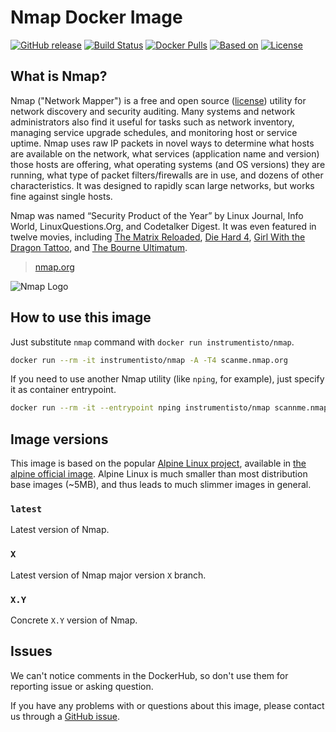 Nmap Docker Image
=================

[![GitHub release](https://img.shields.io/github/release/instrumentisto/nmap-docker-image.svg)](https://hub.docker.com/r/instrumentisto/nmap/tags)
[![Build Status](https://travis-ci.org/instrumentisto/nmap-docker-image.svg?branch=master)](https://travis-ci.org/instrumentisto/nmap-docker-image)
[![Docker Pulls](https://img.shields.io/docker/pulls/instrumentisto/nmap.svg)](https://hub.docker.com/r/instrumentisto/nmap)
[![Based on](https://img.shields.io/badge/based%20on-alpine-blue.svg)][12]
[![License](https://img.shields.io/badge/license-MIT-blue.svg)](https://github.com/instrumentisto/nmap-docker-image/blob/master/LICENSE.md)




## What is Nmap?

Nmap ("Network Mapper") is a free and open source ([license][1]) utility for
network discovery and security auditing.
Many systems and network administrators also find it useful for tasks such as
network inventory, managing service upgrade schedules, and monitoring host or
service uptime.
Nmap uses raw IP packets in novel ways to determine what hosts are available on
the network, what services (application name and version) those hosts are
offering, what operating systems (and OS versions) they are running, what type
of packet filters/firewalls are in use, and dozens of other characteristics.
It was designed to rapidly scan large networks, but works fine against single
hosts.

Nmap was named “Security Product of the Year” by Linux Journal, Info World,
LinuxQuestions.Org, and Codetalker Digest.
It was even featured in twelve movies, including [The Matrix Reloaded][2],
[Die Hard 4][3], [Girl With the Dragon Tattoo][4], and
[The Bourne Ultimatum][5].

> [nmap.org](https://nmap.org)

![Nmap Logo](https://nmap.org/images/sitelogo.png)




## How to use this image

Just substitute `nmap` command with `docker run instrumentisto/nmap`.

```bash
docker run --rm -it instrumentisto/nmap -A -T4 scanme.nmap.org
```

If you need to use another Nmap utility (like `nping`, for example),
just specify it as container entrypoint.

```bash
docker run --rm -it --entrypoint nping instrumentisto/nmap scannme.nmap.org
```




## Image versions

This image is based on the popular [Alpine Linux project][11], available in
[the alpine official image][12].
Alpine Linux is much smaller than most distribution base images (~5MB), and
thus leads to much slimmer images in general.


### `latest`

Latest version of Nmap.


### `X`

Latest version of Nmap major version `X` branch.


### `X.Y`

Concrete `X.Y` version of Nmap.




## Issues

We can't notice comments in the DockerHub, so don't use them for reporting issue
or asking question.

If you have any problems with or questions about this image, please contact us
through a [GitHub issue][10].





[1]: https://nmap.org/data/COPYING
[2]: https://nmap.org/movies/#matrix
[3]: https://nmap.org/movies/#diehard4
[4]: https://nmap.org/movies/#gwtdt
[5]: https://nmap.org/movies/#bourne
[10]: https://github.com/instrumentisto/nmap-docker-image/issues
[11]: http://alpinelinux.org
[12]: https://hub.docker.com/_/alpine
